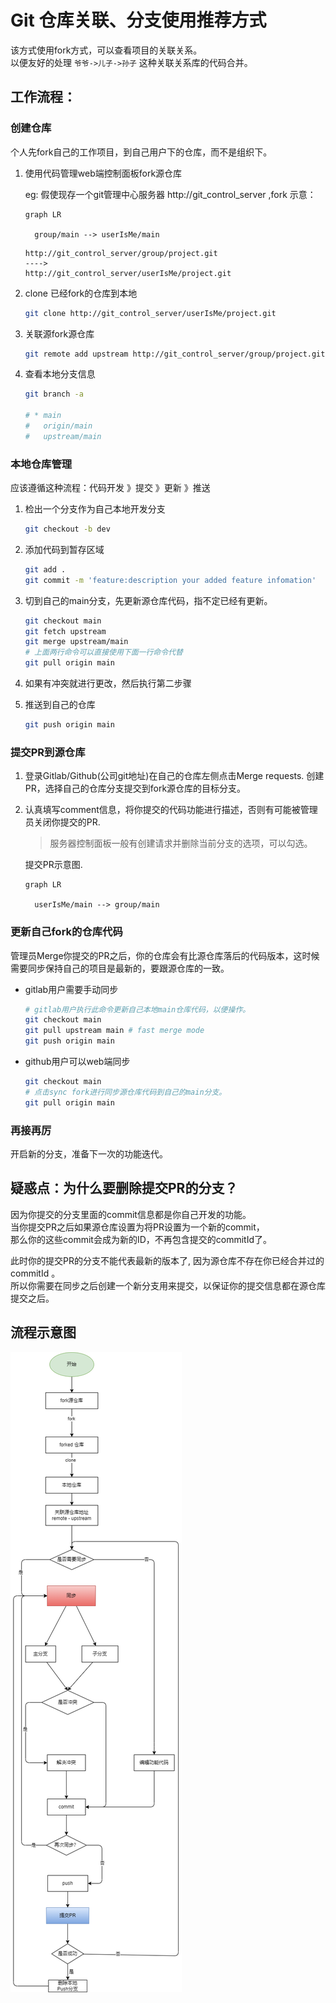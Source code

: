 # Git 仓库关联、分支使用推荐方式

该方式使用fork方式，可以查看项目的关联关系。  
以便友好的处理 `爷爷->儿子->孙子` 这种关联关系库的代码合并。

## 工作流程：

### 创建仓库
  
个人先fork自己的工作项目，到自己用户下的仓库，而不是组织下。  

1. 使用代码管理web端控制面板fork源仓库

    eg: 假使现存一个git管理中心服务器 http://git_control_server ,fork 示意：
    ```mermaid
    graph LR

      group/main --> userIsMe/main
    ```
    ```console
    http://git_control_server/group/project.git 
    ---->
    http://git_control_server/userIsMe/project.git
    ```
2. clone 已经fork的仓库到本地

    ```bash
    git clone http://git_control_server/userIsMe/project.git
    ```
3. 关联源fork源仓库

    ```bash
    git remote add upstream http://git_control_server/group/project.git
    ```

4. 查看本地分支信息

    ```bash
    git branch -a

    # * main
    #   origin/main
    #   upstream/main
    ```

### 本地仓库管理
  
应该遵循这种流程：代码开发 》提交 》更新 》推送

1. 检出一个分支作为自己本地开发分支
     
    ```bash
    git checkout -b dev
    ```

2. 添加代码到暂存区域

    ```bash
    git add .
    git commit -m 'feature:description your added feature infomation'
    ```

3. 切到自己的main分支，先更新源仓库代码，指不定已经有更新。
   
   
    ```bash
    git checkout main
    git fetch upstream
    git merge upstream/main
    # 上面两行命令可以直接使用下面一行命令代替
    git pull origin main
    ```
4. 如果有冲突就进行更改，然后执行第二步骤
5. 推送到自己的仓库

    ```bash
    git push origin main
    ```

### 提交PR到源仓库
  
1. 登录Gitlab/Github(公司git地址)在自己的仓库左侧点击Merge requests. 创建PR，选择自己的仓库分支提交到fork源仓库的目标分支。  

2. 认真填写comment信息，将你提交的代码功能进行描述，否则有可能被管理员关闭你提交的PR.

    > 服务器控制面板一般有创建请求并删除当前分支的选项，可以勾选。

    提交PR示意图.  
    ```mermaid
    graph LR

      userIsMe/main --> group/main  
    ```

### 更新自己fork的仓库代码

 管理员Merge你提交的PR之后，你的仓库会有比源仓库落后的代码版本，这时候需要同步保持自己的项目是最新的，要跟源仓库的一致。

 * gitlab用户需要手动同步

    ```bash
    # gitlab用户执行此命令更新自己本地main仓库代码，以便操作。
    git checkout main
    git pull upstream main # fast merge mode
    git push origin main
    ```
 * github用户可以web端同步
    ```bash
    git checkout main
    # 点击sync fork进行同步源仓库代码到自己的main分支。
    git pull origin main
    ```
### 再接再厉
 开启新的分支，准备下一次的功能迭代。


## 疑惑点：为什么要删除提交PR的分支？

因为你提交的分支里面的commit信息都是你自己开发的功能。  
当你提交PR之后如果源仓库设置为将PR设置为一个新的commit，  
那么你的这些commit会成为新的ID，不再包含提交的commitId了。   

此时你的提交PR的分支不能代表最新的版本了, 因为源仓库不存在你已经合并过的commitId 。  
所以你需要在同步之后创建一个新分支用来提交，以保证你的提交信息都在源仓库提交之后。  

## 流程示意图

![PR工作流程图](git.png 'team work flow description')



